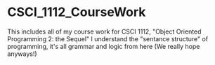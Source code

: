 # CSCI_1112_CourseWork
This includes all of my course work for CSCI 1112, "Object Oriented Programming 2: the Sequel"
I understand the "sentance structure" of programming, it's all grammar and logic from here (We really hope anyways!)
